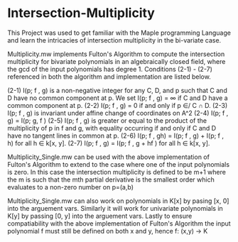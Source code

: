 # Intersection-Multiplicity
This Project was used to get familiar with the Maple programming Language and learn the intricacies of intersection
multiplicity in the bi-variate case.

Multiplicity.mw implements Fulton's Algorithm to compute the intersection multiplicity for bivariate polynomials
in an algebraically closed field, where the gcd of the input polynomials has degree 1.
Conditions (2-1) - (2-7) referenced in both the algorithm and implementation are listed below.

(2-1) I(p; f , g) is a non-negative integer for any C, D, and p such that C
      and D have no common component at p. We set I(p; f , g) = ∞ if C
      and D have a common component at p.
(2-2) I(p; f , g) = 0 if and only if p ∈/ C ∩ D.
(2-3) I(p; f , g) is invariant under affine change of coordinates on A^2
(2-4) I(p; f , g) = I(p; g, f )
(2-5) I(p; f , g) is greater or equal to the product of the multiplicity of p
      in f and g, with equality occurring if and only if C and D have no
      tangent lines in common at p.
(2-6) I(p; f , gh) = I(p; f , g) + I(p; f , h) for all h ∈ k[x, y].
(2-7) I(p; f , g) = I(p; f , g + hf ) for all h ∈ k[x, y].


Multiplicity_Single.mw can be used with the above implementation of Fulton's Algorithm to extend to the case 
where one of the input polynomials is zero. In this case the intersection multiplicity is defined to be m+1 where
the m is such that the mth partial derivative is the smallest order which evaluates to a non-zero number on p=(a,b)

Multiplicity_Single.mw can also work on polynomials in K[x] by pasing [x, 0] into the arguement vars.
Similarly it will work for univariate polynomials in K[y] by passing [0, y] into the arguement vars.
Lastly to ensure compatiability with the above implementation of Fulton's Algorithm the input polynomial
f must still be defined on both x and y, hence f: (x,y) -> K

